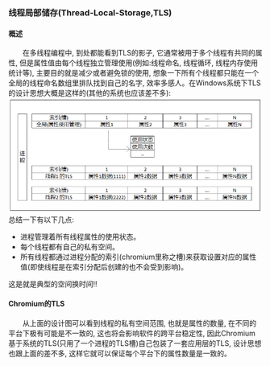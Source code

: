 ### 线程局部储存(Thread-Local-Storage,TLS)  
#### 概述  
&emsp;&emsp;在多线程编程中, 到处都能看到TLS的影子, 它通常被用于多个线程有共同的属性, 但是属性值由每个线程独立管理使用(例如:线程命名, 线程循环, 线程内存使用统计等), 主要目的就是减少或者避免锁的使用, 想象一下所有个线程都只能在一个全局的线程命名数组里排队找到自己的名字, 效率多感人。在Windows系统下TLS的设计思想大概是这样的(其他的系统也应该差不多):  
![text](thread_local_storage.png)  
总结一下有以下几点:  
- 进程管理着所有线程属性的使用状态。
- 每个线程都有自己的私有空间。
- 所有线程都通过进程分配的索引(chromium里称之槽)来获取设置对应的属性值(即使线程是在索引分配后创建的也不会受到影响)。
  
这是就是典型的空间换时间!!

#### Chromium的TLS
&emsp;&emsp;从上面的设计图可以看到线程的私有空间范围, 也就是属性的数量, 在不同的平台下极有可能是不一致的, 这也将会影响软件的跨平台稳定性, 因此Chromium基于系统的TLS(只用了一个进程的TLS槽)自己包装了一套应用层的TLS, 设计思想也跟上面的差不多, 这样它就可以保证每个平台下的属性数量是一致的。